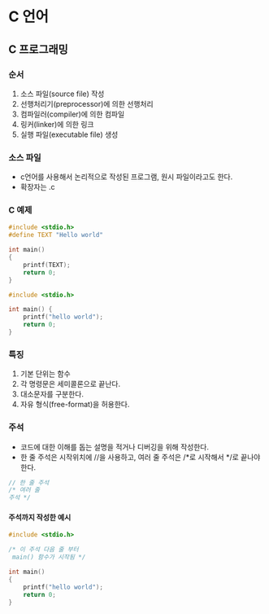 # C 언어

## C 프로그래밍

### 순서

1. 소스 파일(source file) 작성
2. 선행처리기(preprocessor)에 의한 선행처리
3. 컴파일러(compiler)에 의한 컴파일
4. 링커(linker)에 의한 링크
5. 실행 파일(executable file) 생성

### 소스 파일

- c언어를 사용해서 논리적으로 작성된 프로그램, 원시 파일이라고도 한다.
- 확장자는 .c

### C 예제

```c
#include <stdio.h>
#define TEXT "Hello world"

int main()
{
    printf(TEXT);
    return 0;
}    
```

```c
#include <stdio.h>

int main() {
    printf("hello world");
    return 0;
}
```

### 특징

1. 기본 단위는 함수
2. 각 명령문은 세미콜론으로 끝난다.
3. 대소문자를 구분한다.
4. 자유 형식(free-format)을 허용한다.

### 주석

- 코드에 대한 이해를 돕는 설명을 적거나 디버깅을 위해 작성한다.
- 한 줄 주석은 시작위치에 //을 사용하고, 여러 줄 주석은 /*로 시작해서 */로 끝나야 한다.

```c
// 한 줄 주석
/* 여러 줄
주석 */
```

#### 주석까지 작성한 예시

```c
#include <stdio.h>

/* 이 주석 다음 줄 부터
 main() 함수가 시작됨 */

int main()
{
    printf("hello world");
    return 0;
}
```

